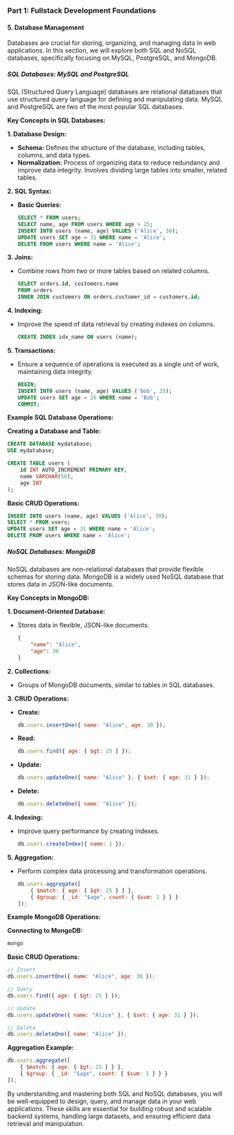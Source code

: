 ### Part 1: Fullstack Development Foundations

#### 5. Database Management

Databases are crucial for storing, organizing, and managing data in web applications. In this section, we will explore both SQL and NoSQL databases, specifically focusing on MySQL, PostgreSQL, and MongoDB.

##### SQL Databases: MySQL and PostgreSQL

SQL (Structured Query Language) databases are relational databases that use structured query language for defining and manipulating data. MySQL and PostgreSQL are two of the most popular SQL databases.

**Key Concepts in SQL Databases:**

**1. Database Design:**
- **Schema:** Defines the structure of the database, including tables, columns, and data types.
- **Normalization:** Process of organizing data to reduce redundancy and improve data integrity. Involves dividing large tables into smaller, related tables.

**2. SQL Syntax:**
- **Basic Queries:**
  ```sql
  SELECT * FROM users;
  SELECT name, age FROM users WHERE age > 25;
  INSERT INTO users (name, age) VALUES ('Alice', 30);
  UPDATE users SET age = 31 WHERE name = 'Alice';
  DELETE FROM users WHERE name = 'Alice';
  ```

**3. Joins:**
- Combine rows from two or more tables based on related columns.
  ```sql
  SELECT orders.id, customers.name
  FROM orders
  INNER JOIN customers ON orders.customer_id = customers.id;
  ```

**4. Indexing:**
- Improve the speed of data retrieval by creating indexes on columns.
  ```sql
  CREATE INDEX idx_name ON users (name);
  ```

**5. Transactions:**
- Ensure a sequence of operations is executed as a single unit of work, maintaining data integrity.
  ```sql
  BEGIN;
  INSERT INTO users (name, age) VALUES ('Bob', 25);
  UPDATE users SET age = 26 WHERE name = 'Bob';
  COMMIT;
  ```

**Example SQL Database Operations:**

**Creating a Database and Table:**
```sql
CREATE DATABASE mydatabase;
USE mydatabase;

CREATE TABLE users (
    id INT AUTO_INCREMENT PRIMARY KEY,
    name VARCHAR(50),
    age INT
);
```

**Basic CRUD Operations:**
```sql
INSERT INTO users (name, age) VALUES ('Alice', 30);
SELECT * FROM users;
UPDATE users SET age = 31 WHERE name = 'Alice';
DELETE FROM users WHERE name = 'Alice';
```

##### NoSQL Databases: MongoDB

NoSQL databases are non-relational databases that provide flexible schemas for storing data. MongoDB is a widely used NoSQL database that stores data in JSON-like documents.

**Key Concepts in MongoDB:**

**1. Document-Oriented Database:**
- Stores data in flexible, JSON-like documents.
  ```json
  {
      "name": "Alice",
      "age": 30
  }
  ```

**2. Collections:**
- Groups of MongoDB documents, similar to tables in SQL databases.

**3. CRUD Operations:**
- **Create:**
  ```javascript
  db.users.insertOne({ name: "Alice", age: 30 });
  ```
- **Read:**
  ```javascript
  db.users.find({ age: { $gt: 25 } });
  ```
- **Update:**
  ```javascript
  db.users.updateOne({ name: "Alice" }, { $set: { age: 31 } });
  ```
- **Delete:**
  ```javascript
  db.users.deleteOne({ name: "Alice" });
  ```

**4. Indexing:**
- Improve query performance by creating indexes.
  ```javascript
  db.users.createIndex({ name: 1 });
  ```

**5. Aggregation:**
- Perform complex data processing and transformation operations.
  ```javascript
  db.users.aggregate([
      { $match: { age: { $gt: 25 } } },
      { $group: { _id: "$age", count: { $sum: 1 } } }
  ]);
  ```

**Example MongoDB Operations:**

**Connecting to MongoDB:**
```bash
mongo
```

**Basic CRUD Operations:**
```javascript
// Insert
db.users.insertOne({ name: "Alice", age: 30 });

// Query
db.users.find({ age: { $gt: 25 } });

// Update
db.users.updateOne({ name: "Alice" }, { $set: { age: 31 } });

// Delete
db.users.deleteOne({ name: "Alice" });
```

**Aggregation Example:**
```javascript
db.users.aggregate([
    { $match: { age: { $gt: 25 } } },
    { $group: { _id: "$age", count: { $sum: 1 } } }
]);
```

By understanding and mastering both SQL and NoSQL databases, you will be well-equipped to design, query, and manage data in your web applications. These skills are essential for building robust and scalable backend systems, handling large datasets, and ensuring efficient data retrieval and manipulation.